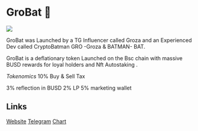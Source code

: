 # GroBat 🦇

![](https://files.catbox.moe/5h2obi.jpg)

GroBat was Launched by a TG Influencer called Groza and an Experienced Dev called CryptoBatman
GRO -Groza & BATMAN- BAT.

GroBat is a deflationary token Launched on the Bsc chain with massive BUSD rewards for loyal holders and Nft Autostaking .

*Tokenomics* 
10% Buy & Sell Tax

3% reflection in BUSD 
2% LP 
5% marketing wallet

## Links
[Website](https://www.grobattoken.com/)
[Telegram](https://t.me/Grobatbsc)
[Chart](https://app.nexuscrypto.com/token/bsc/0xc1802bebc3ff1408cc6324caf600e680c3f5e8b7)